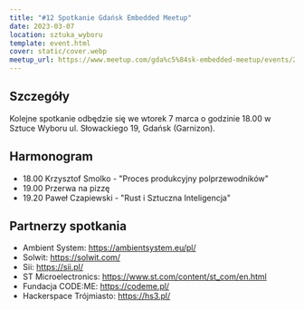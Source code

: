 ```yaml
---
title: "#12 Spotkanie Gdańsk Embedded Meetup"
date: 2023-03-07
location: sztuka_wyboru
template: event.html
cover: static/cover.webp
meetup_url: https://www.meetup.com/gda%c5%84sk-embedded-meetup/events/291815103/
---
```

## Szczegóły
Kolejne spotkanie odbędzie się we wtorek 7 marca o godzinie 18.00 w Sztuce Wyboru ul. Słowackiego 19, Gdańsk (Garnizon).

## Harmonogram
- 18.00 Krzysztof Smolko - "Proces produkcyjny polprzewodników"
- 19.00 Przerwa na pizzę
- 19.20 Paweł Czapiewski - "Rust i Sztuczna Inteligencja"

## Partnerzy spotkania
- Ambient System: https://ambientsystem.eu/pl/
- Solwit: https://solwit.com/
- Sii: https://sii.pl/
- ST Microelectronics: https://www.st.com/content/st_com/en.html
- Fundacja CODE:ME: https://codeme.pl/
- Hackerspace Trójmiasto: https://hs3.pl/


